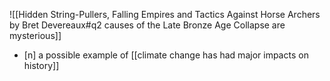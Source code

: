 ![[Hidden String-Pullers, Falling Empires and Tactics Against Horse Archers by Bret Devereaux#q2 causes of the Late Bronze Age Collapse are mysterious]]
- [n] a possible example of [[climate change has had major impacts on history]]
